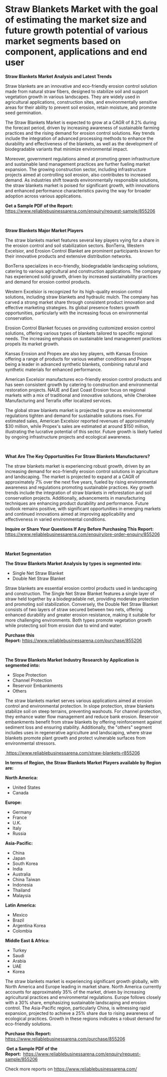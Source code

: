 <p><h1>Straw Blankets Market with the goal of estimating the market size and future growth potential of various market segments based on component, applications and end user</h1></p><p><strong>Straw Blankets Market Analysis and Latest Trends</strong></p>
<p><p>Straw blankets are an innovative and eco-friendly erosion control solution made from natural straw fibers, designed to stabilize soil and support vegetation growth in various landscapes. They are widely used in agricultural applications, construction sites, and environmentally sensitive areas for their ability to prevent soil erosion, retain moisture, and promote seed germination.</p><p>The Straw Blankets Market is expected to grow at a CAGR of 8.2% during the forecast period, driven by increasing awareness of sustainable farming practices and the rising demand for erosion control solutions. Key trends include the integration of advanced processing methods to enhance the durability and effectiveness of the blankets, as well as the development of biodegradable variants that minimize environmental impact. </p><p>Moreover, government regulations aimed at promoting green infrastructure and sustainable land management practices are further fueling market expansion. The growing construction sector, including infrastructure projects aimed at controlling soil erosion, also contributes to increased demand. As industries shift towards environmentally responsible solutions, the straw blankets market is poised for significant growth, with innovations and enhanced performance characteristics paving the way for broader adoption across various applications.</p></p>
<p><strong>Get a Sample PDF of the Report:&nbsp;</strong> <a href="https://www.reliablebusinessarena.com/enquiry/request-sample/855206?utm_campaign=3173&utm_medium=2&utm_source=Github&utm_content=ia&utm_term=01042025&utm_id=straw-blankets">https://www.reliablebusinessarena.com/enquiry/request-sample/855206</a></p>
<p>&nbsp;</p>
<p><strong>Straw Blankets Major Market Players</strong></p>
<p><p>The straw blankets market features several key players vying for a share in the erosion control and soil stabilization sectors. BonTerra, Western Excelsior, and Erosion Control Blanket are prominent participants known for their innovative products and extensive distribution networks.</p><p>BonTerra specializes in eco-friendly, biodegradable landscaping solutions, catering to various agricultural and construction applications. The company has experienced solid growth, driven by increased sustainability practices and demand for erosion control products. </p><p>Western Excelsior is recognized for its high-quality erosion control solutions, including straw blankets and hydraulic mulch. The company has carved a strong market share through consistent product innovation and effective marketing strategies. Its global presence fosters growth opportunities, particularly with the increasing focus on environmental conservation.</p><p>Erosion Control Blanket focuses on providing customized erosion control solutions, offering various types of blankets tailored to specific regional needs. The increasing emphasis on sustainable land management practices propels its market growth.</p><p>Kansas Erosion and Propex are also key players, with Kansas Erosion offering a range of products for various weather conditions and Propex being a leader in advanced synthetic blankets, combining natural and synthetic materials for enhanced performance.</p><p>American Excelsior manufactures eco-friendly erosion control products and has seen consistent growth by catering to construction and environmental restoration projects. NAUE and East Coast Erosion focus on regional markets with a mix of traditional and innovative solutions, while Cherokee Manufacturing and Terrafix offer localized services.</p><p>The global straw blankets market is projected to grow as environmental regulations tighten and demand for sustainable solutions rises. For estimated sales, American Excelsior reported revenues of approximately $30 million, while Propex's sales are estimated at around $150 million, illustrating the lucrative potential of this sector. Future growth is likely fueled by ongoing infrastructure projects and ecological awareness.</p></p>
<p>&nbsp;</p>
<p><strong>What Are The Key Opportunities For Straw Blankets Manufacturers?</strong></p>
<p><p>The straw blankets market is experiencing robust growth, driven by an increasing demand for eco-friendly erosion control solutions in agriculture and landscaping. The market is projected to expand at a CAGR of approximately 7% over the next five years, fueled by rising environmental awareness and regulations promoting sustainable practices. Key growth trends include the integration of straw blankets in reforestation and soil conservation projects. Additionally, advancements in manufacturing techniques are enhancing product durability and performance. Future outlook remains positive, with significant opportunities in emerging markets and continued innovations aimed at improving applicability and effectiveness in varied environmental conditions.</p></p>
<p><strong>Inquire or Share Your Questions If Any Before Purchasing This Report:</strong> <a href="https://www.reliablebusinessarena.com/enquiry/pre-order-enquiry/855206?utm_campaign=3173&utm_medium=2&utm_source=Github&utm_content=ia&utm_term=01042025&utm_id=straw-blankets">https://www.reliablebusinessarena.com/enquiry/pre-order-enquiry/855206</a></p>
<p>&nbsp;</p>
<p><strong>Market Segmentation</strong></p>
<p><strong>The Straw Blankets Market Analysis by types is segmented into:</strong></p>
<p><ul><li>Single Net Straw Blanket</li><li>Double Net Straw Blanket</li></ul></p>
<p><p>Straw blankets are essential erosion control products used in landscaping and construction. The Single Net Straw Blanket features a single layer of straw held together by a biodegradable net, providing moderate protection and promoting soil stabilization. Conversely, the Double Net Straw Blanket consists of two layers of straw secured between two nets, offering enhanced durability and greater erosion resistance, making it suitable for more challenging environments. Both types promote vegetation growth while protecting soil from erosion due to wind and water.</p></p>
<p><strong>Purchase this Report:&nbsp;</strong><a href="https://www.reliablebusinessarena.com/purchase/855206?utm_campaign=3173&utm_medium=2&utm_source=Github&utm_content=ia&utm_term=01042025&utm_id=straw-blankets">https://www.reliablebusinessarena.com/purchase/855206</a></p>
<p>&nbsp;</p>
<p><strong>The Straw Blankets Market Industry Research by Application is segmented into:</strong></p>
<p><ul><li>Slope Protection</li><li>Channel Protection</li><li>Reservoir Embankments</li><li>Others</li></ul></p>
<p><p>The straw blankets market serves various applications aimed at erosion control and environmental protection. In slope protection, straw blankets stabilize soil on steep terrains, preventing washouts. For channel protection, they enhance water flow management and reduce bank erosion. Reservoir embankments benefit from straw blankets by offering reinforcement against sediment loss and ensuring stability. Additionally, the "others" segment includes uses in regenerative agriculture and landscaping, where straw blankets promote plant growth and protect vulnerable surfaces from environmental stressors.</p></p>
<p><a href="https://www.reliablebusinessarena.com/straw-blankets-r855206?utm_campaign=3173&utm_medium=2&utm_source=Github&utm_content=ia&utm_term=01042025&utm_id=straw-blankets">&nbsp;https://www.reliablebusinessarena.com/straw-blankets-r855206</a></p>
<p><strong>In terms of Region, the Straw Blankets Market Players available by Region are:</strong></p>
<p>
    <p> <strong> North America: </strong>
        <ul>
            <li>United States</li>
            <li>Canada</li>
        </ul>
        </p> 
    <p> <strong> Europe: </strong>
        <ul>
            <li>Germany</li>
            <li>France</li>
            <li>U.K.</li>
            <li>Italy</li>
            <li>Russia</li>
        </ul>
        </p> 
    <p> <strong> Asia-Pacific: </strong>
        <ul>
            <li>China</li>
            <li>Japan</li>
            <li>South Korea</li>
            <li>India</li>
            <li>Australia</li>
            <li>China Taiwan</li>
            <li>Indonesia</li>
            <li>Thailand</li>
            <li>Malaysia</li>
        </ul>
        </p> 
    <p> <strong> Latin America: </strong>
        <ul>
            <li>Mexico</li>
            <li>Brazil</li>
            <li>Argentina Korea</li>
            <li>Colombia</li>
        </ul>
        </p> 
    <p> <strong> Middle East & Africa: </strong>
        <ul>
            <li>Turkey</li>
            <li>Saudi</li>
            <li>Arabia</li>
            <li>UAE</li>
            <li>Korea</li>
        </ul>
    </p>
    </p>
<p><p>The straw blankets market is experiencing significant growth globally, with North America and Europe leading in market share. North America currently accounts for approximately 35% of the market, driven by increasing agricultural practices and environmental regulations. Europe follows closely with a 30% share, emphasizing sustainable landscaping and erosion control. The Asia-Pacific region, particularly China, is witnessing rapid expansion, projected to achieve a 25% share due to rising awareness of ecological practices. Growth in these regions indicates a robust demand for eco-friendly solutions.</p></p>
<p><strong>Purchase this Report: </strong><a href="https://www.reliablebusinessarena.com/purchase/855206?utm_campaign=3173&utm_medium=2&utm_source=Github&utm_content=ia&utm_term=01042025&utm_id=straw-blankets">https://www.reliablebusinessarena.com/purchase/855206</a></p>
<p>&nbsp;<strong>Get a Sample PDF of the Report:&nbsp;&nbsp;</strong><a href="https://www.reliablebusinessarena.com/enquiry/request-sample/855206?utm_campaign=3173&utm_medium=2&utm_source=Github&utm_content=ia&utm_term=01042025&utm_id=straw-blankets">https://www.reliablebusinessarena.com/enquiry/request-sample/855206</a></p>
<p><strong></strong></p>
<p>Check more reports on <a href="https://www.reliablebusinessarena.com/?utm_campaign=3173&utm_medium=2&utm_source=Github&utm_content=ia&utm_term=01042025&utm_id=straw-blankets">https://www.reliablebusinessarena.com/</a></p>